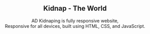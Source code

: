 <div align="center">
  <br />
  <br />

  <h2 align="center">Kidnap - The World</h2>

  AD Kidnaping is fully responsive website, <br />Responsive for all devices, built using HTML, CSS, and JavaScript.

</div>

<br />
